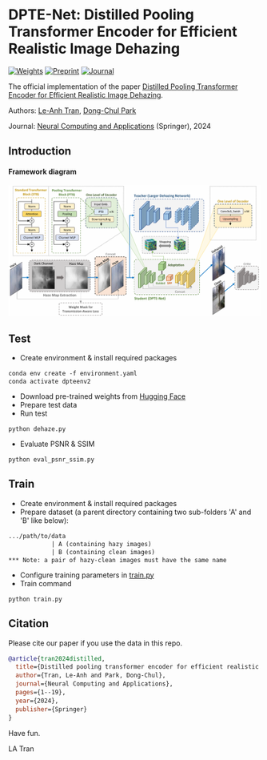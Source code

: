 # DPTE-Net: Distilled Pooling Transformer Encoder for Efficient Realistic Image Dehazing

[![Weights](https://img.shields.io/badge/Weights-Hugging_Face-gold)](https://huggingface.co/tranleanh/dpte-net)
[![Preprint](https://img.shields.io/badge/Preprint-arXiv-red)](https://arxiv.org/abs/2412.14220)
[![Journal](https://img.shields.io/badge/Article-Springer-blue)](https://link.springer.com/article/10.1007/s00521-024-10930-8)

The official implementation of the paper [Distilled Pooling Transformer Encoder for Efficient Realistic Image Dehazing](https://link.springer.com/article/10.1007/s00521-024-10930-8).

Authors: [Le-Anh Tran](https://scholar.google.com/citations?user=WzcUE5YAAAAJ&hl=en), [Dong-Chul Park](https://scholar.google.com/citations?user=VZUH4sUAAAAJ&hl=en)

Journal: [Neural Computing and Applications](https://link.springer.com/journal/521) (Springer), 2024

## Introduction

#### Framework diagram

<p align="center">
<img src="docs/dptenet.png" width="1000">
</p>

## Test

- Create environment & install required packages
```
conda env create -f environment.yaml
conda activate dpteenv2
```
- Download pre-trained weights from [Hugging Face](https://huggingface.co/tranleanh/dpte-net)
- Prepare test data
- Run test
```
python dehaze.py
```
- Evaluate PSNR & SSIM
```
python eval_psnr_ssim.py
```

## Train

- Create environment & install required packages
- Prepare dataset (a parent directory containing two sub-folders 'A' and 'B' like below):

```bashrc
.../path/to/data
            | A (containing hazy images)
            | B (containing clean images)
*** Note: a pair of hazy-clean images must have the same name
```
- Configure training parameters in [train.py](https://github.com/tranleanh/dpte-net/blob/main/train.py#L147)
- Train command
```
python train.py
```

## Citation

Please cite our paper if you use the data in this repo.
```bibtex
@article{tran2024distilled,
  title={Distilled pooling transformer encoder for efficient realistic image dehazing},
  author={Tran, Le-Anh and Park, Dong-Chul},
  journal={Neural Computing and Applications},
  pages={1--19},
  year={2024},
  publisher={Springer}
}
```
Have fun.

LA Tran
